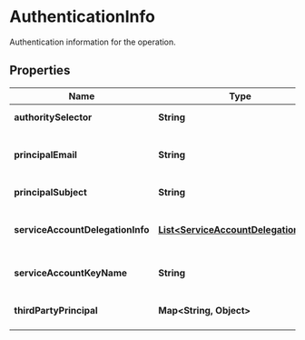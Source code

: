 

# AuthenticationInfo

Authentication information for the operation.

## Properties

| Name | Type | Description | Notes |
|------------ | ------------- | ------------- | -------------|
|**authoritySelector** | **String** | The authority selector specified by the requestor, if any. It is not guaranteed that the principal was allowed to use this authority. |  [optional] |
|**principalEmail** | **String** | The email address of the authenticated user (or service account on behalf of third party principal) making the request. For third party identity callers, the &#x60;principal_subject&#x60; field is populated instead of this field. For privacy reasons, the principal email address is sometimes redacted. For more information, see [Caller identities in audit logs](https://cloud.google.com/logging/docs/audit#user-id). |  [optional] |
|**principalSubject** | **String** | String representation of identity of requesting party. Populated for both first and third party identities. |  [optional] |
|**serviceAccountDelegationInfo** | [**List&lt;ServiceAccountDelegationInfo&gt;**](ServiceAccountDelegationInfo.md) | Identity delegation history of an authenticated service account that makes the request. It contains information on the real authorities that try to access GCP resources by delegating on a service account. When multiple authorities present, they are guaranteed to be sorted based on the original ordering of the identity delegation events. |  [optional] |
|**serviceAccountKeyName** | **String** | The name of the service account key used to create or exchange credentials for authenticating the service account making the request. This is a scheme-less URI full resource name. For example: \&quot;//iam.googleapis.com/projects/{PROJECT_ID}/serviceAccounts/{ACCOUNT}/keys/{key}\&quot; |  [optional] |
|**thirdPartyPrincipal** | **Map&lt;String, Object&gt;** | The third party identification (if any) of the authenticated user making the request. When the JSON object represented here has a proto equivalent, the proto name will be indicated in the &#x60;@type&#x60; property. |  [optional] |




